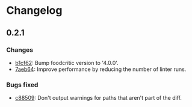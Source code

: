 # Changelog

## 0.2.1

### Changes

* [b1cf62](https://github.com/mmozuras/pronto-foodcritic/commit/b1cf62): Bump foodcritic version to '4.0.0'.
* [7aeb64](https://github.com/mmozuras/pronto-foodcritic/commit/7aeb64): Improve performance by reducing the number of linter runs.

### Bugs fixed

* [c88509](https://github.com/mmozuras/pronto-foodcritic/commit/c88509): Don't output warnings for paths that aren't part of the diff.
